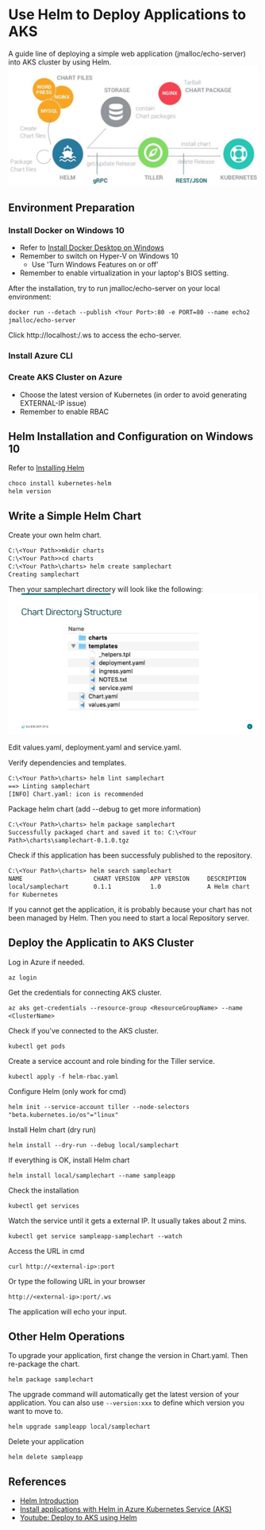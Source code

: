 # Use Helm to Deploy Applications to AKS
A guide line of deploying a simple web application (jmalloc/echo-server) into AKS cluster by using Helm.
<img src="image/helm-arch.jpg" alt="">
## Environment Preparation
### Install Docker on Windows 10
- Refer to [Install Docker Desktop on Windows](https://docs.docker.com/docker-for-windows/install/)
- Remember to switch on Hyper-V on Windows 10
    - Use 'Turn Windows Features on or off'  
- Remember to enable virtualization in your laptop's BIOS setting.

After the installation, try to run jmalloc/echo-server on your local environment:
```
docker run --detach --publish <Your Port>:80 -e PORT=80 --name echo2 jmalloc/echo-server
```
Click http://localhost:<Your Port>/.ws to access the echo-server.

### Install Azure CLI
### Create AKS Cluster on Azure
- Choose the latest version of Kubernetes (in order to avoid generating EXTERNAL-IP issue)
- Remember to enable RBAC
## Helm Installation and Configuration on Windows 10
Refer to [Installing Helm](https://helm.sh/docs/using_helm/)
```
choco install kubernetes-helm
helm version
```
## Write a Simple Helm Chart
Create your own helm chart.
```
C:\<Your Path>>mkdir charts
C:\<Your Path>>cd charts
C:\<Your Path>\charts> helm create samplechart
Creating samplechart
```
Then your samplechart directory will look like the following:
<img src="image/chart-dir.jpg" alt="">

Edit values.yaml, deployment.yaml and service.yaml.

Verify dependencies and templates.
```
C:\<Your Path>\charts> helm lint samplechart
==> Linting samplechart
[INFO] Chart.yaml: icon is recommended
```
Package helm chart (add --debug to get more information)
```
C:\<Your Path>\charts> helm package samplechart
Successfully packaged chart and saved it to: C:\<Your Path>\charts\samplechart-0.1.0.tgz
```
Check if this application has been successfuly published to the repository.
```
C:\<Your Path>\charts> helm search samplechart
NAME                    CHART VERSION   APP VERSION     DESCRIPTION
local/samplechart       0.1.1           1.0             A Helm chart for Kubernetes
```
If you cannot get the application, it is probably because your chart has not been managed by Helm. Then you need to start a local Repository server.
## Deploy the Applicatin to AKS Cluster
Log in Azure if needed.
```
az login
```
Get the credentials for connecting AKS cluster.
```
az aks get-credentials --resource-group <ResourceGroupName> --name <ClusterName>
```
Check if you've connected to the AKS cluster.
```
kubectl get pods
```
Create a service account and role binding for the Tiller service.
```
kubectl apply -f helm-rbac.yaml
```
Configure Helm (only work for cmd)
```
helm init --service-account tiller --node-selectors "beta.kubernetes.io/os"="linux"
```
Install Helm chart (dry run)
```
helm install --dry-run --debug local/samplechart
```
If everything is OK, install Helm chart
```
helm install local/samplechart --name sampleapp
```
Check the installation
```
kubectl get services
```
Watch the service until it gets a external IP. It usually takes about 2 mins.
```
kubectl get service sampleapp-samplechart --watch
```
Access the URL in cmd
```
curl http://<external-ip>:port
```
Or type the following URL in your browser
```
http://<external-ip>:port/.ws
```
The application will echo your input.

## Other Helm Operations
To upgrade your application, first change the version in Chart.yaml. Then re-package the chart.
```
helm package samplechart
```
The upgrade command will automatically get the latest version of your application. You can also use `--version:xxx` to define which version you want to move to.
```
helm upgrade sampleapp local/samplechart
```
Delete your application
```
helm delete sampleapp
```

## References
- [Helm Introduction](https://www.hi-linux.com/posts/21466.html)
- [Install applications with Helm in Azure Kubernetes Service (AKS)](https://docs.microsoft.com/en-us/azure/aks/kubernetes-helm)
- [Youtube: Deploy to AKS using Helm](https://www.youtube.com/watch?v=DczwTQE5T2M)